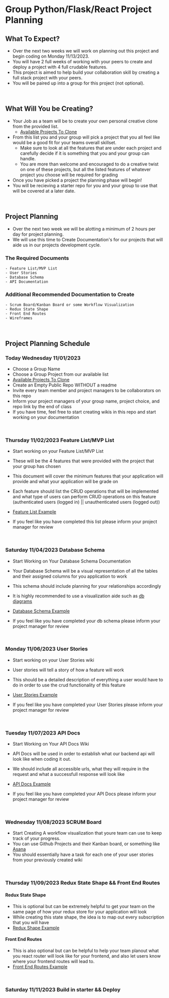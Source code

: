 # Group Python/Flask/React Project Planning

## What To Expect?

- Over the next two weeks we will work on planning out this project and begin coding on Monday 11/13/2023.
- You will have 2 full weeks of working with your peers to create and deploy a project with 4 full crudable features.
- This project is aimed to help build your collaboration skill by creating a full stack project with your peers.
- You will be paired up into a group for this project (not optional).

<br/>

## What Will You be Creating?

- Your Job as a team will be to create your own personal creative clone from the provided list.
  - [Available Projects To Clone](https://open.appacademy.io/learn/js-py---pt-feb-2023-online/week-37---docker/project-planning)
- From this list you and your group will pick a project that you all feel like would be a good fit for your teams overall skillset.
  - Make sure to look at all the features that are under each project and carefully decide if it is something that you and your group can handle.
  - You are more than welcome and encouraged to do a creative twist on one of these projects, but all the listed features of whatever project you choose will be required for grading
- Once you have picked a project the planning phase will begin!
- You will be recieving a starter repo for you and your group to use that will be covered at a later date.

<br/>

## Project Planning

- Over the next two week we will be alotting a minimum of 2 hours per day for project planning.
- We will use this time to Create Documentation's for our projects that will aide us in our projects development cycle.

### The Required Documents

    - Feature List/MVP List
    - User Stories
    - Database Schema
    - API Documentation

### Additional Recommended Documentation to Create

    - Scrum Board/Kanban Board or some Workflow Visualization
    - Redux State Shape
    - Front End Routes
    - Wireframes

<br/>

## Project Planning Schedule

### Today Wednesday 11/01/2023

- Choose a Group Name
- Choose a Group Project from our available list
- [Available Projects To Clone](https://open.appacademy.io/learn/js-py---pt-feb-2023-online/week-37---docker/project-planning)
- Create an Empty Public Repo WITHOUT a readme
- Invite every team member and project managers to be collaborators on this repo
- Inform your project managers of your group name, project choice, and repo link by the end of class
- If you have time, feel free to start creating wikis in this repo and start working on your documentation

<br/>

### Thursday 11/02/2023 Feature List/MVP List

- Start working on your Feature List/MVP List
- These will be the 4 features that were provided with the project that your group has chosen
- This document will cover the minimum features that your application will provide and what your application will be grade on
- Each feature should list the CRUD operations that will be implemented and what type of users can perform CRUD operations on this feature (authenticated users (logged in) || unauthenticated users (logged out))
- [Feature List Example](example_project_docs/feature_list.md)

- If you feel like you have completed this list please inform your project manager for review

<br/>

### Saturday 11/04/2023 Database Schema

- Start Working on Your Database Schema Documentation
- Your Database Schema will be a visual representation of all the tables and their assigned columns for you application to work
- This schema should include planning for your relationships accordingly
- It is highly recommended to use a visualization aide such as [db diagrams](https://dbdiagram.io/home)
- [Database Schema Example](example_project_docs/database_schema.md)

- If you feel like you have completed your db schema please inform your project manager for review

<br/>

### Monday 11/06/2023 User Stories

- Start working on your User Stories wiki
- User stories will tell a story of how a feature will work
- This should be a detailed description of everything a user would have to do in order to use the crud functionality of this feature
- [User Stories Example](example_project_docs/user_stories.md)

- If you feel like you have completed your User Stories please inform your project manager for review

<br/>

### Tuesday 11/07/2023 API Docs

- Start Working on Your API Docs Wiki
- API Docs will be used in order to establish what our backend api will look like when coding it out.
- We should include all accessible urls, what they will require in the request and what a successfull response will look like
- [API Docs Example](example_project_docs/api_docs.md)

- If you feel like you have completed your API Docs please inform your project manager for review

<br/>

### Wednesday 11/08/2023 SCRUM Board

- Start Creating A workflow visualization that youre team can use to keep track of your progress.
- You can use Github Projects and their Kanban board, or something like [Asana](https://asana.com/)
- You should essentially have a task for each one of your user stories from your previously created wiki

<br/>

### Thursday 11/09/2023 Redux State Shape && Front End Routes

#### Redux State Shape

- This is optional but can be extremely helpful to get your team on the same page of how your redux store for your application will look
- While creating this state shape, the idea is to map out every subscription that you will have
- [Redux Shape Example](example_project_docs/redux_shape.md)

#### Front End Routes

- This is also optional but can be helpful to help your team planout what you react router will look like for your frontend, and also let users know where your frontend routes will lead to.
- [Front End Routes Example](example_project_docs/front_end_routes.md)

<br/>

### Saturday 11/11/2023 Build in starter && Deploy

<br/>
